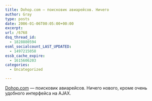 ```yaml
---
title: Dohop.com — поисковик авиарейсов. Ничего
author: Gray
type: posts
date: 2006-01-06T00:05:00+00:00
excerpt:
url: /6768
dsq_thread_id:
  - 1828880594
esml_socialcount_LAST_UPDATED:
  - 1497215058
essb_cache_expire:
  - 1615606203
categories:
  - Uncategorized

---
```








<a href="http://www.dohop.com/" target="_blank">Dohop.com</a> &#8212; поисковик авиарейсов. Ничего нового, кроме очень удобного интерфейса на AJAX.